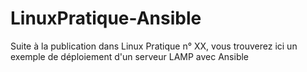 # LinuxPratique-Ansible

Suite à la publication dans Linux Pratique n° XX, vous trouverez ici un exemple de déploiement d'un serveur LAMP avec Ansible

